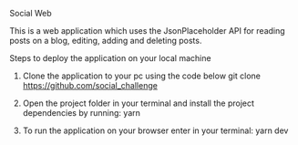 Social Web

This is a web application which uses the JsonPlaceholder API for reading posts on a blog, editing, adding and deleting posts.

Steps to deploy the application on your local machine

1. Clone the application to your pc using the code below
   git clone https://github.com/social_challenge

2. Open the project folder in your terminal and install the project dependencies by running:
   yarn

3. To run the application on your browser enter in your terminal:
   yarn dev
